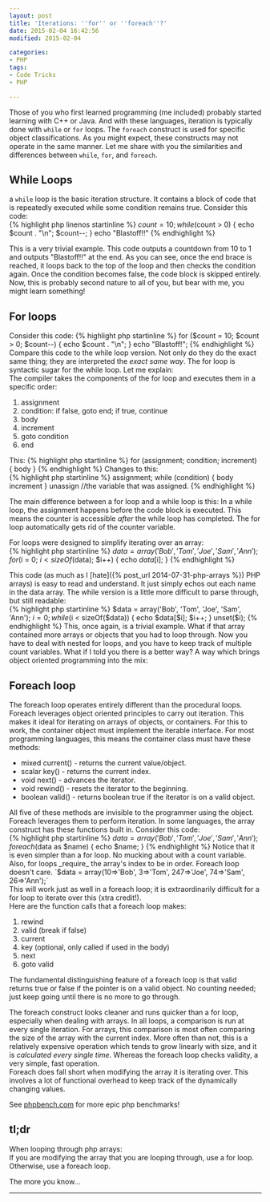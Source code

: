 ```yaml
---
layout: post
title: 'Iterations: ''for'' or ''foreach''?'
date: 2015-02-04 16:42:56
modified: 2015-02-04

categories:
- PHP
tags:
- Code Tricks
- PHP

---
```

Those of you who first learned programming (me included) probably started learning with C++ or Java. And with these languages, iteration is typically done with `while` or `for` loops. The `foreach` construct is used for specific object classifications. As you might expect, these constructs may not operate in the same manner. Let me share with you the similarities and differences between `while`, `for`, and `foreach`.

## While Loops

a `while` loop is the basic iteration structure. It contains a block of code that is repeatedly executed while some condition remains true. Consider this code:  
{% highlight php linenos startinline %}
$count = 10;
while ($count > 0) {
    echo $count . "\n";
    $count--;
}
 echo "Blastoff!!"
{% endhighlight %}

This is a very trivial example. This code outputs a countdown from 10 to 1 and outputs "Blastoff!!" at the end. As you can see, once the end brace is reached, it loops back to the top of the loop and then checks the condition again. Once the condition becomes false, the code block is skipped entirely.  
 Now, this is probably second nature to all of you, but bear with me, you might learn something!

## For loops

Consider this code:
{% highlight php startinline %}
for ($count = 10; $count > 0; $count--) {
    echo $count . "\n";
}
echo "Blastoff!";
{% endhighlight %}
Compare this code to the while loop version. Not only do they do the exact same thing; they are interpreted the _exact same way_. The for loop is syntactic sugar for the while loop. Let me explain:  
 The compiler takes the components of the for loop and executes them in a specific order:

1.  assignment
2.  condition: if false, goto end; if true, continue
3.  body
4.  increment
5.  goto condition
6.  end

This:
{% highlight php startinline %}
for (assignment; condition; increment) {
    body
}
{% endhighlight %}
Changes to this:  
{% highlight php startinline %}
assignment;
while (condition) {
    body
    increment
}
unassign //the variable that was assigned.
{% endhighlight %}

The main difference between a for loop and a while loop is this: In a while loop, the assignment happens before the code block is executed. This means the counter is accessible _after_ the while loop has completed. The for loop automatically gets rid of the counter variable.

For loops were designed to simplify iterating over an array:  
{% highlight php startinline %}
$data = array('Bob', 'Tom', 'Joe', 'Sam', 'Ann');
for ($i = 0; $i < sizeOf($data); $i++) {
    echo $data[$i];
}
{% endhighlight %}

This code (as much as I [hate]({% post_url 2014-07-31-php-arrays %}) PHP arrays) is easy to read and understand. It just simply echos out each name in the data array. The while version is a little more difficult to parse through, but still readable:  
{% highlight php startinline %}
$data = array('Bob', 'Tom', 'Joe', 'Sam', 'Ann');
$i = 0;
while ($i < sizeOf($data)) {
    echo $data[$i];
    $i++;
}
unset($i);
{% endhighlight %}
This, once again, is a trivial example. What if that array contained more arrays or objects that you had to loop through. Now you have to deal with nested for loops, and you have to keep track of multiple count variables. What if I told you there is a better way? A way which brings object oriented programming into the mix:

## Foreach loop

The foreach loop operates entirely different than the procedural loops. Foreach leverages object oriented principles to carry out iteration. This makes it ideal for iterating on arrays of objects, or containers. For this to work, the container object must implement the iterable interface. For most programming languages, this means the container class must have these methods:

*   mixed current() - returns the current value/object.
*   scalar key() - returns the current index.
*   void next() - advances the iterator.
*   void rewind() - resets the iterator to the beginning.
*   boolean valid() - returns boolean true if the iterator is on a valid object.

All five of these methods are invisible to the programmer using the object. Foreach leverages them to perform iteration. In some languages, the array construct has these functions built in. Consider this code:  
{% highlight php startinline %}
$data = array('Bob', 'Tom', 'Joe', 'Sam', 'Ann');
    foreach ($data as $name) {
    echo $name;
}
{% endhighlight %}
Notice that it is even simpler than a for loop. No mucking about with a count variable. Also, for loops _require_ the array's index to be in order. Foreach loop doesn't care.  
`$data = array(10=>'Bob', 3=>'Tom', 247=>'Joe', 74=>'Sam', 26=>'Ann');`  
This will work just as well in a foreach loop; it is extraordinarily difficult for a for loop to iterate over this (xtra credit!).  
Here are the function calls that a foreach loop makes:

1.  rewind
2.  valid (break if false)
3.  current
4.  key (optional, only called if used in the body)
5.  next
6.  goto valid

The fundamental distinguishing feature of a foreach loop is that valid returns true or false if the pointer is on a valid object. No counting needed; just keep going until there is no more to go through.

The foreach construct looks cleaner and runs quicker than a for loop, especially when dealing with arrays. In all loops, a comparison is run at every single iteration. For arrays, this comparison is most often comparing the size of the array with the current index. More often than not, this is a relatively expensive operation which tends to grow linearly with size, and it is _calculated every single time_. Whereas the foreach loop checks validity, a very simple, fast operation.  
Foreach does fall short when modifying the array it is iterating over. This involves a lot of functional overhead to keep track of the dynamically changing values.

See [phpbench.com](http://www.phpbench.com) for more epic php benchmarks!

## tl;dr

When looping through php arrays:  
If you are modifying the array that you are looping through, use a for loop.  
Otherwise, use a foreach loop.

The more you know...

* * *
